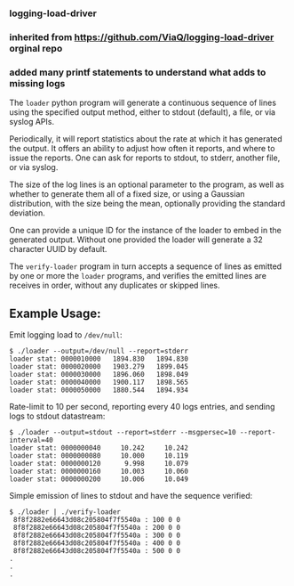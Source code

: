### logging-load-driver
### inherited from https://github.com/ViaQ/logging-load-driver orginal repo
### added many printf statements to understand what adds to missing logs


The `loader` python program will generate a continuous sequence of lines
using the specified output method, either to stdout (default), a file,
or via syslog APIs.

Periodically, it will report statistics about the rate at which it has
generated the output. It offers an ability to adjust how often it
reports, and where to issue the reports. One can ask for reports to
stdout, to stderr, another file, or via syslog.

The size of the log lines is an optional parameter to the program, as
well as whether to generate them all of a fixed size, or using a
Gaussian distribution, with the size being the mean, optionally
providing the standard deviation.

One can provide a unique ID for the instance of the loader to embed in
the generated output. Without one provided the loader will generate a 32
character UUID by default.

The `verify-loader` program in turn accepts a sequence of lines as
emitted by one or more the `loader` programs, and verifies the emitted
lines are receives in order, without any duplicates or skipped lines.

## Example Usage:

Emit logging load to `/dev/null`:
```
$ ./loader --output=/dev/null --report=stderr
loader stat: 0000010000   1894.830   1894.830
loader stat: 0000020000   1903.279   1899.045
loader stat: 0000030000   1896.060   1898.049
loader stat: 0000040000   1900.117   1898.565
loader stat: 0000050000   1880.544   1894.934
```

Rate-limit to 10 per second, reporting every 40 logs entries, and sending logs to stdout datastream:
```
$ ./loader --output=stdout --report=stderr --msgpersec=10 --report-interval=40
loader stat: 0000000040     10.242     10.242
loader stat: 0000000080     10.000     10.119
loader stat: 0000000120      9.998     10.079
loader stat: 0000000160     10.003     10.060
loader stat: 0000000200     10.006     10.049
```

Simple emission of lines to stdout and have the sequence verified:
```
$ ./loader | ./verify-loader
 8f8f2882e66643d08c205804f7f5540a : 100 0 0
 8f8f2882e66643d08c205804f7f5540a : 200 0 0
 8f8f2882e66643d08c205804f7f5540a : 300 0 0
 8f8f2882e66643d08c205804f7f5540a : 400 0 0
 8f8f2882e66643d08c205804f7f5540a : 500 0 0
.
.
.
```

